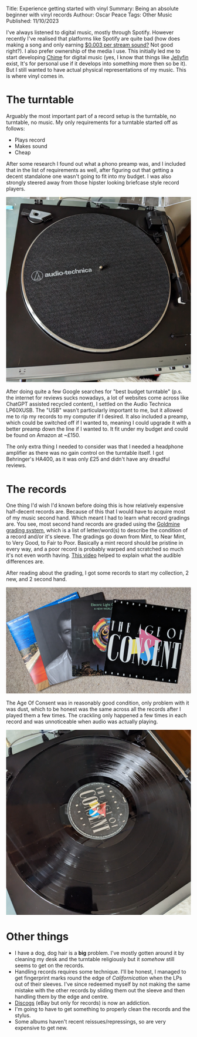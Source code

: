 Title: Experience getting started with vinyl
Summary: Being an absolute beginner with vinyl records
Authour: Oscar Peace
Tags: Other
      Music
Published: 11/10/2023

I've always listened to digital music, mostly through Spotify. However recently I've realised that platforms like Spotify are quite bad (how does making a song and only earning [$0.003 per stream sound?](https://www.musicgateway.com/blog/music-distribution/how-much-does-spotify-pay-per-stream) Not good right?). I also prefer ownership of the media I use. This initially led me to start developing [Chime](https://github.com/sccreeper/chime) for digital music (yes, I know that things like [Jellyfin](https://github.com/jellyfin/jellyfin) exist, It's for personal use if it develops into something more then so be it). But I still wanted to have actual physical representations of my music. This is where vinyl comes in.

# The turntable

Arguably the most important part of a record setup is the turntable, no turntable, no music. My only requirements for a turntable started off as follows:
- Plays record
- Makes sound
- Cheap

After some research I found out what a phono preamp was, and I included that in the list of requirements as well, after figuring out that getting a decent standalone one wasn't going to fit into my budget. I was also strongly steered away from those hipster looking briefcase style record players.

![](/content/assets/turntable.jpg "LP60X USB")

After doing quite a few Google searches for "best budget turntable" (p.s. the internet for reviews sucks nowadays, a lot of websites come across like ChatGPT assisted recycled content), I settled on the Audio Technica LP60XUSB. The "USB" wasn't particularly important to me, but it allowed me to rip my records to my computer if I desired. It also included a preamp, which could be switched off if I wanted to, meaning I could upgrade it with a better preamp down the line if I wanted to. It fit under my budget and could be found on Amazon at ~£150.

The only extra thing I needed to consider was that I needed a headphone amplifier as there was no gain control on the turntable itself. I got Behringer's HA400, as it was only £25 and didn't have any dreadful reviews.

# The records

One thing I'd wish I'd known before doing this is how relatively expensive half-decent records are. Because of this that I would have to acquire most of my music second hand. Which meant I had to learn what record gradings are. You see, most second hand records are graded using the [Goldmine grading system](https://www.goldminemag.com/collector-resources/record-grading-101), which is a list of letter/word(s) to describe the condition of a record and/or it's sleeve. The gradings go down from Mint, to Near Mint, to Very Good, to Fair to Poor. Basically a mint record should be pristine in every way, and a poor record is probably warped and scratched so much it's not even worth having. [This video](https://youtu.be/Iv6o_ddtne0) helped to explain what the audible differences are.

After reading about the grading, I got some records to start my collection, 2 new, and 2 second hand.

![](/content/assets/records.jpg "From L-R: Californication, Whatever Peoiple Say I Am That's What I'm Not, A New World Record, The Age of Consent")

The Age Of Consent was in reasonably good condition, only problem with it was dust, which to be honest was the same across all the records after I played them a few times. The crackling only happened a few times in each record and was unnoticeable when audio was actually playing. 

![](/content/assets/age%20of%20consent.jpg "The Age of Consent")

# Other things

- I have a dog, dog hair is a **big** problem. I've mostly gotten around it by cleaning my desk and the turntable religiously but it *somehow* still seems to get on the records.
- Handling records requires some technique. I'll be honest, I managed to get fingerprint marks round the edge of *Californication* when the LPs out of their sleeves. I've since redeemed myself by not making the same mistake with the other records by sliding them out the sleeve and then handling them by the edge and centre.
- [Discogs](https://www.discogs.com/) (eBay but only for records) is now an addiction.
- I'm going to have to get something to properly clean the records and the stylus.
- Some albums haven't recent reissues/repressings, so are very expensive to get new.
